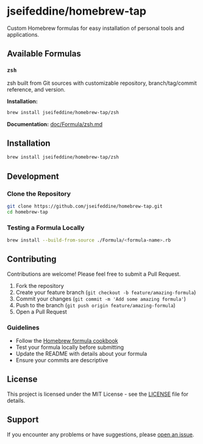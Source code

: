 # jseifeddine/homebrew-tap

Custom Homebrew formulas for easy installation of personal tools and applications.

## Available Formulas

### `zsh`

zsh built from Git sources with customizable repository, branch/tag/commit reference, and version.

**Installation:**
```bash
brew install jseifeddine/homebrew-tap/zsh
```

**Documentation:** [doc/Formula/zsh.md](./doc/Formula/zsh.md)

## Installation

```bash
brew install jseifeddine/homebrew-tap/zsh
```

## Development

### Clone the Repository

```bash
git clone https://github.com/jseifeddine/homebrew-tap.git
cd homebrew-tap
```

### Testing a Formula Locally

```bash
brew install --build-from-source ./Formula/<formula-name>.rb
```

## Contributing

Contributions are welcome! Please feel free to submit a Pull Request.

1. Fork the repository
2. Create your feature branch (`git checkout -b feature/amazing-formula`)
3. Commit your changes (`git commit -m 'Add some amazing formula'`)
4. Push to the branch (`git push origin feature/amazing-formula`)
5. Open a Pull Request

### Guidelines

- Follow the [Homebrew formula cookbook](https://docs.brew.sh/Formula-Cookbook)
- Test your formula locally before submitting
- Update the README with details about your formula
- Ensure your commits are descriptive

## License

This project is licensed under the MIT License - see the [LICENSE](LICENSE) file for details.

## Support

If you encounter any problems or have suggestions, please [open an issue](https://github.com/jseifeddine/homebrew-tap/issues).